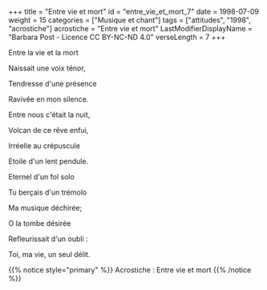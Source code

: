 +++
title = "Entre vie et mort"
id = "entre_vie_et_mort_7"
date = 1998-07-09
weight = 15
categories = ["Musique et chant"]
tags = ["attitudes", "1998", "acrostiche"]
acrostiche = "Entre vie et mort"
LastModifierDisplayName = "Barbara Post - Licence CC BY-NC-ND 4.0"
verseLength = 7
+++

Entre la vie et la mort

Naissait une voix ténor,

Tendresse d'une présence

Ravivée en mon silence.

Entre nous c'était la nuit,

Volcan de ce rêve enfui,

Irréelle au crépuscule

Etoile d'un lent pendule.

Eternel d'un fol solo

Tu berçais d'un trémolo

Ma musique déchirée;

O la tombe désirée

Refleurissait d'un oubli :

Toi, ma vie, un seul délit.

{{% notice style="primary" %}}
Acrostiche : Entre vie et mort
{{% /notice %}}
